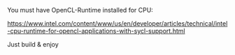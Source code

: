 You must have OpenCL-Runtime installed for CPU:

https://www.intel.com/content/www/us/en/developer/articles/technical/intel-cpu-runtime-for-opencl-applications-with-sycl-support.html

Just build & enjoy
